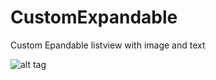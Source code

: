 # CustomExpandable
Custom Epandable listview with image and text

![alt tag](https://s5.postimg.org/j6ftdpe3b/Custom_Expandable.png)

